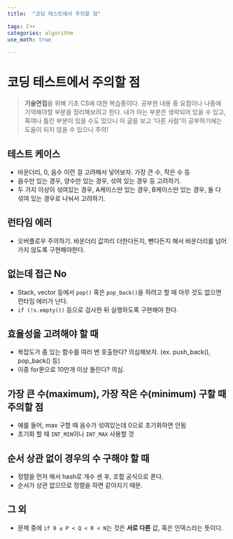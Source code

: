 ```yaml
---
title:	"코딩 테스트에서 주의할 점"

tags: C++
categories: algorithm
use_math: true

---
```

# 코딩 테스트에서 주의할 점

> **기술면접**을 위해 기초 CS에 대한 복습중이다.
공부한 내용 중 요점이나 나중에 기억해야할 부분을 정리해보려고 한다.
내가 아는 부분은 생략되어 있을 수 있고, 혹여나 틀린 부분이 있을 수도 있으니 이 글을 보고 '다른 사람'이 공부하기에는 도움이 되지 않을 수 있으니 주의!


## 테스트 케이스
- 바운더리, 0, 음수 이런 걸 고려해서 넣어보자. 가장 큰 수, 작은 수 등
- 음수만 있는 경우, 양수만 있는 경우, 섞여 있는 경우 등 고려하기.
- 두 가지 이상이 섞여있는 경우, A케이스만 있는 경우, B케이스만 있는 경우, 둘 다 섞여 있는 경우로 나눠서 고려하기.


## 런타임 에러
- 오버플로우 주의하기. 바운더리 값끼리 더한다든지, 뺀다든지 해서 바운더리를 넘어가지 않도록 구현해야한다.

## 없는데 접근 No
- Stack, vector 등에서 ``pop()`` 혹은 ``pop_back()``을 하려고 할 때 아무 것도 없으면 런타임 에러가 난다.
- ``if (!s.empty())`` 등으로 검사한 뒤 실행하도록 구현해야 한다.

## 효율성을 고려해야 할 때
- 복잡도가 좀 있는 함수를 여러 번 호출한다? 의심해보자. (ex. push_back(), pop_back() 등)
- 이중 for문으로 10만개 이상 돌린다? 의심.

## 가장 큰 수(maximum), 가장 작은 수(minimum) 구할 때 주의할 점
- 예를 들어, max 구할 때 음수가 섞여있는데 0으로 초기화하면 안됨
- 초기화 할 때 ``INT_MIN``이나 ``INT_MAX`` 사용할 것

## 순서 상관 없이 경우의 수 구해야 할 때
- 정렬을 먼저 해서 hash로 개수 센 후, 조합 공식으로 푼다.
- 순서가 상관 없으므로 정렬을 하면 같아지기 때문.


## 그 외
- 문제 중에 ``if 0 ≤ P < Q < R < N``는 것은 **서로 다른** 값, 혹은 인덱스라는 뜻이다.

